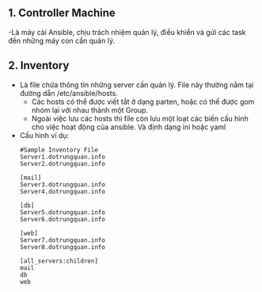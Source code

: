 ## **1. Controller Machine**
-Là máy cài Ansible, chịu trách nhiệm quản lý, điều khiển và gửi các task đến những máy con cần quản lý.
## **2. Inventory**
  - Là file chứa thông tin những server cần quản lý. File này thường nằm tại đường dẫn /etc/ansible/hosts.
    - Các hosts có thể được viết tắt ở dạng parten, hoặc có thể được gom nhóm lại với nhau thành một Group.
    - Ngoài việc lưu các hosts thì file còn lưu một loạt các biến cấu hình cho việc hoạt động của ansible. Và định dạng ini hoặc yaml
  - Cấu hình ví dụ:
    ```
    #Sample Inventory File
    Server1.dotrungquan.info
    Server2.dotrungquan.info
    
    [mail]
    Server3.dotrungquan.info
    Server4.dotrungquan.info
    
    [db]
    Server5.dotrungquan.info 
    Server6.dotrungquan.info
    
    [web]
    Server7.dotrungquan.info
    Server8.dotrungquan.info
    
    [all_servers:children]
    mail
    db
    web
    ```
